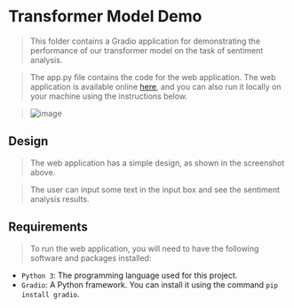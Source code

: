 # Transformer Model Demo

> This folder contains a Gradio application for demonstrating the performance of our transformer model on the task of sentiment analysis. 

> The app.py file contains the code for the web application. The web application is available online [here](Karim-Gamal/Demo-for-Federated-Learning-Based-Multilingual-Emoji-Prediction), and you can also run it locally on your machine using the instructions below.

> ![image](https://user-images.githubusercontent.com/51359449/224560170-23bfc6ab-7f6a-438f-8427-7f9a96c9f0c4.png)

## Design

> The web application has a simple design, as shown in the screenshot above. 

> The user can input some text in the input box and see the sentiment analysis results.


## Requirements

> To run the web application, you will need to have the following software and packages installed:

* `Python 3`: The programming language used for this project.
* `Gradio`: A Python framework. You can install it using the command `pip install gradio`.

